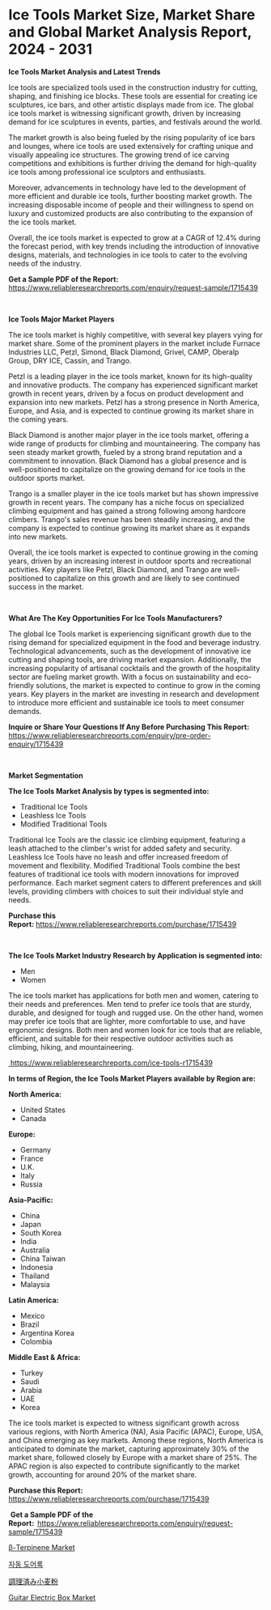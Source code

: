 <p><h1>Ice Tools Market Size, Market Share and Global Market Analysis Report, 2024 - 2031</h1></p><p><strong>Ice Tools Market Analysis and Latest Trends</strong></p>
<p><p>Ice tools are specialized tools used in the construction industry for cutting, shaping, and finishing ice blocks. These tools are essential for creating ice sculptures, ice bars, and other artistic displays made from ice. The global ice tools market is witnessing significant growth, driven by increasing demand for ice sculptures in events, parties, and festivals around the world.</p><p>The market growth is also being fueled by the rising popularity of ice bars and lounges, where ice tools are used extensively for crafting unique and visually appealing ice structures. The growing trend of ice carving competitions and exhibitions is further driving the demand for high-quality ice tools among professional ice sculptors and enthusiasts.</p><p>Moreover, advancements in technology have led to the development of more efficient and durable ice tools, further boosting market growth. The increasing disposable income of people and their willingness to spend on luxury and customized products are also contributing to the expansion of the ice tools market.</p><p>Overall, the ice tools market is expected to grow at a CAGR of 12.4% during the forecast period, with key trends including the introduction of innovative designs, materials, and technologies in ice tools to cater to the evolving needs of the industry.</p></p>
<p><strong>Get a Sample PDF of the Report:&nbsp;</strong> <a href="https://www.reliableresearchreports.com/enquiry/request-sample/1715439">https://www.reliableresearchreports.com/enquiry/request-sample/1715439</a></p>
<p>&nbsp;</p>
<p><strong>Ice Tools Major Market Players</strong></p>
<p><p>The ice tools market is highly competitive, with several key players vying for market share. Some of the prominent players in the market include Furnace Industries LLC, Petzl, Simond, Black Diamond, Grivel, CAMP, Oberalp Group, DRY ICE, Cassin, and Trango.</p><p>Petzl is a leading player in the ice tools market, known for its high-quality and innovative products. The company has experienced significant market growth in recent years, driven by a focus on product development and expansion into new markets. Petzl has a strong presence in North America, Europe, and Asia, and is expected to continue growing its market share in the coming years.</p><p>Black Diamond is another major player in the ice tools market, offering a wide range of products for climbing and mountaineering. The company has seen steady market growth, fueled by a strong brand reputation and a commitment to innovation. Black Diamond has a global presence and is well-positioned to capitalize on the growing demand for ice tools in the outdoor sports market.</p><p>Trango is a smaller player in the ice tools market but has shown impressive growth in recent years. The company has a niche focus on specialized climbing equipment and has gained a strong following among hardcore climbers. Trango's sales revenue has been steadily increasing, and the company is expected to continue growing its market share as it expands into new markets.</p><p>Overall, the ice tools market is expected to continue growing in the coming years, driven by an increasing interest in outdoor sports and recreational activities. Key players like Petzl, Black Diamond, and Trango are well-positioned to capitalize on this growth and are likely to see continued success in the market.</p></p>
<p>&nbsp;</p>
<p><strong>What Are The Key Opportunities For Ice Tools Manufacturers?</strong></p>
<p><p>The global Ice Tools market is experiencing significant growth due to the rising demand for specialized equipment in the food and beverage industry. Technological advancements, such as the development of innovative ice cutting and shaping tools, are driving market expansion. Additionally, the increasing popularity of artisanal cocktails and the growth of the hospitality sector are fueling market growth. With a focus on sustainability and eco-friendly solutions, the market is expected to continue to grow in the coming years. Key players in the market are investing in research and development to introduce more efficient and sustainable ice tools to meet consumer demands.</p></p>
<p><strong>Inquire or Share Your Questions If Any Before Purchasing This Report:</strong> <a href="https://www.reliableresearchreports.com/enquiry/pre-order-enquiry/1715439">https://www.reliableresearchreports.com/enquiry/pre-order-enquiry/1715439</a></p>
<p>&nbsp;</p>
<p><strong>Market Segmentation</strong></p>
<p><strong>The Ice Tools Market Analysis by types is segmented into:</strong></p>
<p><ul><li>Traditional Ice Tools</li><li>Leashless Ice Tools</li><li>Modified Traditional Tools</li></ul></p>
<p><p>Traditional Ice Tools are the classic ice climbing equipment, featuring a leash attached to the climber's wrist for added safety and security. Leashless Ice Tools have no leash and offer increased freedom of movement and flexibility. Modified Traditional Tools combine the best features of traditional ice tools with modern innovations for improved performance. Each market segment caters to different preferences and skill levels, providing climbers with choices to suit their individual style and needs.</p></p>
<p><strong>Purchase this Report:&nbsp;</strong><a href="https://www.reliableresearchreports.com/purchase/1715439">https://www.reliableresearchreports.com/purchase/1715439</a></p>
<p>&nbsp;</p>
<p><strong>The Ice Tools Market Industry Research by Application is segmented into:</strong></p>
<p><ul><li>Men</li><li>Women</li></ul></p>
<p><p>The ice tools market has applications for both men and women, catering to their needs and preferences. Men tend to prefer ice tools that are sturdy, durable, and designed for tough and rugged use. On the other hand, women may prefer ice tools that are lighter, more comfortable to use, and have ergonomic designs. Both men and women look for ice tools that are reliable, efficient, and suitable for their respective outdoor activities such as climbing, hiking, and mountaineering.</p></p>
<p><a href="https://www.reliableresearchreports.com/ice-tools-r1715439">&nbsp;https://www.reliableresearchreports.com/ice-tools-r1715439</a></p>
<p><strong>In terms of Region, the Ice Tools Market Players available by Region are:</strong></p>
<p>
    <p> <strong> North America: </strong>
        <ul>
            <li>United States</li>
            <li>Canada</li>
        </ul>
        </p> 
    <p> <strong> Europe: </strong>
        <ul>
            <li>Germany</li>
            <li>France</li>
            <li>U.K.</li>
            <li>Italy</li>
            <li>Russia</li>
        </ul>
        </p> 
    <p> <strong> Asia-Pacific: </strong>
        <ul>
            <li>China</li>
            <li>Japan</li>
            <li>South Korea</li>
            <li>India</li>
            <li>Australia</li>
            <li>China Taiwan</li>
            <li>Indonesia</li>
            <li>Thailand</li>
            <li>Malaysia</li>
        </ul>
        </p> 
    <p> <strong> Latin America: </strong>
        <ul>
            <li>Mexico</li>
            <li>Brazil</li>
            <li>Argentina Korea</li>
            <li>Colombia</li>
        </ul>
        </p> 
    <p> <strong> Middle East & Africa: </strong>
        <ul>
            <li>Turkey</li>
            <li>Saudi</li>
            <li>Arabia</li>
            <li>UAE</li>
            <li>Korea</li>
        </ul>
    </p>
    </p>
<p><p>The ice tools market is expected to witness significant growth across various regions, with North America (NA), Asia Pacific (APAC), Europe, USA, and China emerging as key markets. Among these regions, North America is anticipated to dominate the market, capturing approximately 30% of the market share, followed closely by Europe with a market share of 25%. The APAC region is also expected to contribute significantly to the market growth, accounting for around 20% of the market share.</p></p>
<p><strong>Purchase this Report: </strong><a href="https://www.reliableresearchreports.com/purchase/1715439">https://www.reliableresearchreports.com/purchase/1715439</a></p>
<p>&nbsp;<strong>Get a Sample PDF of the Report:&nbsp;&nbsp;</strong><a href="https://www.reliableresearchreports.com/enquiry/request-sample/1715439">https://www.reliableresearchreports.com/enquiry/request-sample/1715439</a></p>
<p><strong></strong></p>
<p><p><a href="https://github.com/jackPeters644/Market-Research-Report-List-1/blob/main/b-terpinene-market.md">β-Terpinene Market</a></p><p><a href="https://github.com/hzumrdvas204296/Market-Research-Report-List-3/blob/main/7449139798.md">자동 도어록</a></p><p><a href="https://github.com/avbqbctihcbe2/Market-Research-Report-List-3/blob/main/3682717185503.md">調理済み小麦粉</a></p><p><a href="https://github.com/Kelsiorphy/Market-Research-Report-List-1/blob/main/guitar-electric-box-market.md">Guitar Electric Box Market</a></p></p>